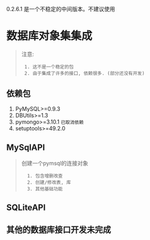 0.2.6.1 是一个不稳定的中间版本。不建议使用



# 数据库对象集集成 
> 注意: 
>
>      1. 这不是一个稳定的包
>      2. 由于集成了许多的接口, 依赖很多. (部分还没有开发)

## 依赖包
1. PyMySQL>=0.9.3
2. DBUtils>=1.3
3. pymongo>=3.10.1  `已取消依赖`
4. setuptools>=49.2.0 

## MySqlAPI

> 创建一个pymsql的连接对象
>
>       1. 包含增删改查 
>       2. 创建/修改表, 库
>       3. 其他基础功能


## SQLiteAPI


## 其他的数据库接口开发未完成

